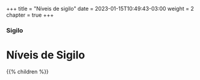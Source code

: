 +++
title = "Níveis de sigilo"
date = 2023-01-15T10:49:43-03:00
weight = 2
chapter = true
+++

### Sigilo

# Níveis de Sigilo

{{% children  %}}